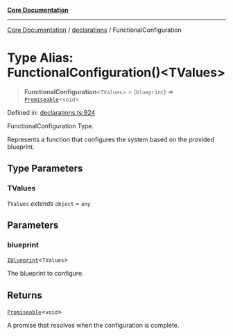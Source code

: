 [**Core Documentation**](../../README.md)

***

[Core Documentation](../../README.md) / [declarations](../README.md) / FunctionalConfiguration

# Type Alias: FunctionalConfiguration()\<TValues\>

> **FunctionalConfiguration**\<`TValues`\> = (`blueprint`) => [`Promiseable`](Promiseable.md)\<`void`\>

Defined in: [declarations.ts:924](https://github.com/stonemjs/core/blob/e2fddc9518734748c09a72d4b4064dd1d4c1288c/src/declarations.ts#L924)

FunctionalConfiguration Type.

Represents a function that configures the system based on the provided blueprint.

## Type Parameters

### TValues

`TValues` *extends* `object` = `any`

## Parameters

### blueprint

[`IBlueprint`](IBlueprint.md)\<`TValues`\>

The blueprint to configure.

## Returns

[`Promiseable`](Promiseable.md)\<`void`\>

A promise that resolves when the configuration is complete.
